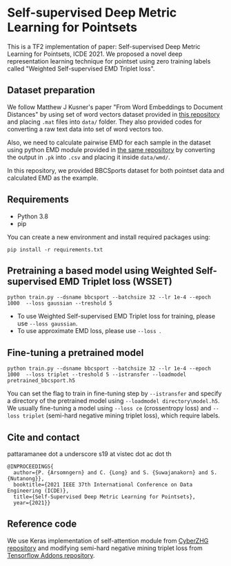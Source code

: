 # Self-supervised Deep Metric Learning for Pointsets
This is a TF2 implementation of paper: Self-supervised Deep Metric Learning for Pointsets, ICDE 2021. We proposed a novel deep representation learning technique for pointset using zero training labels called "Weighted Self-supervised EMD Triplet loss".

## Dataset preparation
We follow Matthew J Kusner's paper "From Word Embeddings to Document Distances" by using set of word vectors dataset provided in [this repository](https://github.com/mkusner/wmd)
and placing `.mat` files into `data/` folder. They also provided codes for converting a raw text data into set of word vectors too.

Also, we need to calculate pairwise EMD for each sample in the dataset using python EMD module provided in [the same repository](https://github.com/mkusner/wmd/tree/master/python-emd-master) by converting the output in `.pk` into `.csv` and placing it inside `data/wmd/`.

In this repository, we provided BBCSports dataset for both pointset data and calculated EMD as the example.


## Requirements
* Python 3.8
* pip

You can create a new environment and install required packages using:
```
pip install -r requirements.txt
```


## Pretraining a based model using Weighted Self-supervised EMD Triplet loss (WSSET)
```
python train.py --dsname bbcsport --batchsize 32 --lr 1e-4 --epoch 1000  --loss gaussian --treshold 5
```
* To use Weighted Self-supervised EMD Triplet loss for training, please use `--loss gaussian`.
* To use approximate EMD loss, please use `--loss `.

## Fine-tuning a pretrained model
```
python train.py --dsname bbcsport --batchsize 32 --lr 1e-4 --epoch 1000  --loss triplet --treshold 5 --istransfer --loadmodel pretrained_bbcsport.h5
```
You can set the flag to train in fine-tuning step by `--istransfer` and specify a directory of the pretrained model using `--loadmodel directory\model.h5`.
We usually fine-tuning a model using `--loss ce` (crossentropy loss) and `--loss triplet` (semi-hard negative mining triplet loss), which require labels.

## Cite and contact
pattaramanee dot a underscore s19 at vistec dot ac dot th 
```
@INPROCEEDINGS{
  author={P. {Arsomngern} and C. {Long} and S. {Suwajanakorn} and S. {Nutanong}},
  booktitle={2021 IEEE 37th International Conference on Data Engineering (ICDE)}, 
  title={Self-Supervised Deep Metric Learning for Pointsets}, 
  year={2021}}
```
## Reference code
We use Keras implementation of self-attention module from [CyberZHG repository](https://github.com/CyberZHG/keras-transformer) and modifying semi-hard negative mining triplet loss from [Tensorflow Addons repository](https://github.com/tensorflow/addons/blob/master/tensorflow_addons/losses/triplet.py).
